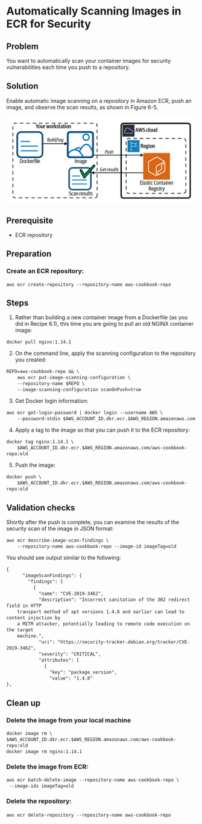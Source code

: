 # Automatically Scanning Images in ECR for Security 

## Problem
You want to automatically scan your container images for security vulnerabilities each time you push to a repository.

## Solution
Enable automatic image scanning on a repository in Amazon ECR, push an image, and observe the scan results, as shown in Figure 6-5.

![Figure 6.5](ContainerImageScanningSolutionWorkflow.png)

## Prerequisite
* ECR repository

## Preparation 
### Create an ECR repository:
```
aws ecr create-repository --repository-name aws-cookbook-repo
```

## Steps
1. Rather than building a new container image from a Dockerfile (as you did in Recipe 6.1), this time you are going to pull an old NGINX container image:
```
docker pull nginx:1.14.1
```
2. On the command line, apply the scanning configuration to the repository you created:
```
REPO=aws-cookbook-repo && \
    aws ecr put-image-scanning-configuration \
    --repository-name $REPO \
    --image-scanning-configuration scanOnPush=true
```
3. Get Docker login information:
```
aws ecr get-login-password | docker login --username AWS \
    --password-stdin $AWS_ACCOUNT_ID.dkr.ecr.$AWS_REGION.amazonaws.com
```
4. Apply a tag to the image so that you can push it to the ECR repository:
```
docker tag nginx:1.14.1 \
    $AWS_ACCOUNT_ID.dkr.ecr.$AWS_REGION.amazonaws.com/aws-cookbook-repo:old
```
5. Push the image:
```
docker push \
    $AWS_ACCOUNT_ID.dkr.ecr.$AWS_REGION.amazonaws.com/aws-cookbook-repo:old
```

## Validation checks
Shortly after the push is complete, you can examine the results of the security scan of the image in JSON format:
```
aws ecr describe-image-scan-findings \
    --repository-name aws-cookbook-repo --image-id imageTag=old
```
You should see output similar to the following:
```
{
      "imageScanFindings": {
        "findings": [
          {
            "name": "CVE-2019-3462",
            "description": "Incorrect sanitation of the 302 redirect field in HTTP
    transport method of apt versions 1.4.8 and earlier can lead to content injection by
    a MITM attacker, potentially leading to remote code execution on the target
    machine.",
            "uri": "https://security-tracker.debian.org/tracker/CVE-2019-3462",
            "severity": "CRITICAL",
            "attributes": [
              {
                "key": "package_version",
                "value": "1.4.8"
},
```

## Clean up
### Delete the image from your local machine
```
docker image rm \
$AWS_ACCOUNT_ID.dkr.ecr.$AWS_REGION.amazonaws.com/aws-cookbook-repo:old
docker image rm nginx:1.14.1
```

### Delete the image from ECR:
```
aws ecr batch-delete-image --repository-name aws-cookbook-repo \
 --image-ids imageTag=old
 ```

### Delete the repository:
`aws ecr delete-repository --repository-name aws-cookbook-repo`

